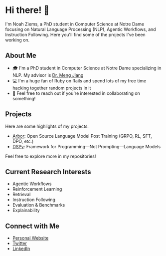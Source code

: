 # Hi there! 👋

I'm Noah Ziems, a PhD student in Computer Science at Notre Dame focusing on Natural Language Processing (NLP), Agentic Workflows, and Instruction Following. Here you'll find some of the projects I've been working on.

## About Me

- 🎓 I'm a PhD student in Computer Science at Notre Dame specializing in NLP. My advisor is [Dr. Meng Jiang](https://www.meng-jiang.com/)
- 💻 I'm a huge fan of Ruby on Rails and spend lots of my free time hacking together random projects in it
- 💬 Feel free to reach out if you're interested in collaborating on something!

## Projects

Here are some highlights of my projects:

- [Arbor](https://github.com/Ziems/arbor): Open Source Language Model Post Training (GRPO, RL, SFT, DPO, etc.)
- [DSPy](https://github.com/stanfordnlp/dspy): Framework for Programming—Not Prompting—Language Models

Feel free to explore more in my repositories!

## Current Research Interests

- Agentic Workflows
- Reinforcement Learning
- Retrieval
- Instruction Following
- Evaluation & Benchmarks
- Explainability

## Connect with Me

- [Personal Website](https://noahziems.com/)
- [Twitter](https://twitter.com/NoahZiems)
- [LinkedIn](https://www.linkedin.com/in/noah-ziems-b42482132/)

